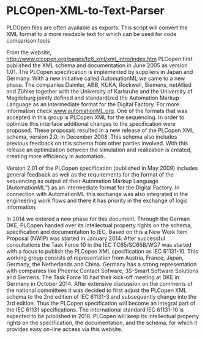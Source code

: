 # PLCOpen-XML-to-Text-Parser
PLCOpen files are often available as exports.  This script will convert the XML format to a more readable text for which can be used for code comparison tools

From the website, http://www.plcopen.org/pages/tc6_xml/xml_intro/index.htm
PLCopen first published the XML schema and documentation in June 2005 as version 1.01. The PLCopen specification is implemented by suppliers in Japan and Germany.
With a new initiative called AutomationML we came to a new phase. The companies Daimler, ABB, KUKA, Rockwell, Siemens, netAllied and Zühlke together with the University of Karlsruhe and the University of Magdeburg jointly defined and standardized the Automation Markup Language as an intermediate format for the Digital Factory. For more information check www.automationML.org. 
One of the formats that was accepted in this group is PLCopen XML for the sequencing. In order to optimize this interface additional changes to the specification were proposed. These proposals resulted in a new release of the PLCopen XML schema, version 2.0, in December 2008. This schema also includes previous feedback on this schema from other parties involved. With this release an optimization between the simulation and realization is created, creating more efficiency in automation. 

Version 2.01 of the PLCopen specification (published in May 2009) includes general feedback as well as the requirements for the format of the sequencing as output of their Automation Markup Language (AutomationML™) as an intermediate format for the Digital Factory. In connection with AutomationML this exchange was also integrated in the engineering work flows and there it has priority in the exchange of logic information.

In 2014 we entered a new phase for this document. Through the German DKE, PLCopen handed over its intellectual property rights on the schema, specification and documentation to IEC. Based on this a New Work Item Proposal (NWIP) was started in January 2014. 
After successful consultations the Task Force 10 in the IEC TC65/SC65B/WG7 was started with a focus to publish the PLCopen XML specification as IEC 61131-10. This working group consists of representation from Austria, France, Japan, Germany, the Netherlands and China. Germany has a strong representation with companies like Phoenix Contact Sofware, 3S-Smart Software Solutions and Siemens. The Task Force 10 had their kick-off meeting at DKE in Germany in October 2014. After extensive discussion on the comments of the national committees it was decided to first adjust the PLCopen XML schema to the 2nd edition of IEC 61131-3 and subsequently change into the 3rd edition. Thus the PLCopen specification will become an integral part of the IEC 61131 specifications. The international standard IEC 61131-10 is expected to be published in 2018. PLCopen will keep its intellectual property rights on the specification, the documentation, and the schema, for which it provides easy on-line access via this website.
